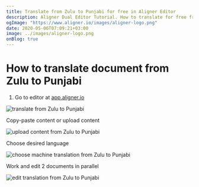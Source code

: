 ```yaml
---
title: Translate from Zulu to Punjabi for free in Aligner Editor
description: Aligner Dual Editor Tutorial. How to translate for free from Zulu to Punjabi. Aligner is multilingual document management platform. 
ogImage: "https://www.aligner.io/images/aligner-logo.png"
date: 2020-05-06T07:09:21+03:00
image: ../images/aligner-logo.png
onBlog: true
---
```


# How to translate document from Zulu to Punjabi

1. Go to editor at [app.aligner.io](https://app.aligner.io "Aligner App web page")

![translate from Zulu to Punjabi](../aligner-blank-editor.png "translate from Zulu to Punjabi")

Copy-paste content or upload content

![upload content from Zulu to Punjabi](../aligner-uploaded-document.png "upload content from Zulu to Punjabi")

Choose desired language

![choose machine translation from Zulu to Punjabi](../aligner-language-dropdown.png "choose machine translation from Zulu to Punjabi")

Work and edit 2 documents in parallel

![edit translation from Zulu to Punjabi](../aligner-double-sitded-editor.png "edit translation from Zulu to Punjabi")

